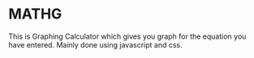 # MATHG
This is Graphing Calculator which gives you graph for the equation you have entered. Mainly done using javascript and css.
